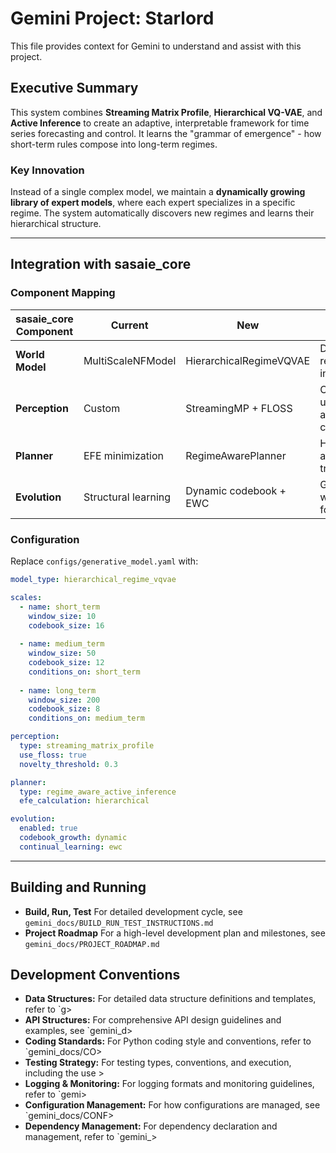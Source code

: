 # Gemini Project: Starlord

This file provides context for Gemini to understand and assist with this project.

## Executive Summary

This system combines **Streaming Matrix Profile**, **Hierarchical VQ-VAE**, and **Active Inference** to create an adaptive, interpretable framework for time series forecasting and control. It learns the "grammar of emergence" - how short-term rules compose into long-term regimes.

### Key Innovation
Instead of a single complex model, we maintain a **dynamically growing library of expert models**, where each expert specializes in a specific regime. The system automatically discovers new regimes and learns their hierarchical structure.

---

## Integration with sasaie_core

### Component Mapping

| sasaie_core Component | Current | New | Benefit |
|----------------------|---------|-----|---------|
| **World Model** | MultiScaleNFModel | HierarchicalRegimeVQVAE | Discrete regimes, interpretable |
| **Perception** | Custom | StreamingMP + FLOSS | O(n) updates, auto-detect changes |
| **Planner** | EFE minimization | RegimeAwarePlanner | Hierarchical, anticipates transitions |
| **Evolution** | Structural learning | Dynamic codebook + EWC | Grows without forgetting |

### Configuration

Replace `configs/generative_model.yaml` with:

```yaml
model_type: hierarchical_regime_vqvae

scales:
  - name: short_term
    window_size: 10
    codebook_size: 16
    
  - name: medium_term
    window_size: 50
    codebook_size: 12
    conditions_on: short_term
    
  - name: long_term
    window_size: 200
    codebook_size: 8
    conditions_on: medium_term

perception:
  type: streaming_matrix_profile
  use_floss: true
  novelty_threshold: 0.3

planner:
  type: regime_aware_active_inference
  efe_calculation: hierarchical

evolution:
  enabled: true
  codebook_growth: dynamic
  continual_learning: ewc
```

---

## Building and Running

*   **Build, Run, Test** For detailed development cycle, see `gemini_docs/BUILD_RUN_TEST_INSTRUCTIONS.md`
*   **Project Roadmap** For a high-level development plan and milestones, see `gemini_docs/PROJECT_ROADMAP.md`

## Development Conventions

*   **Data Structures:** For detailed data structure definitions and templates, refer to `g>
*   **API Structures:** For comprehensive API design guidelines and examples, see `gemini_d>
*   **Coding Standards:** For Python coding style and conventions, refer to `gemini_docs/CO>
*   **Testing Strategy:** For testing types, conventions, and execution, including the use >
*   **Logging & Monitoring:** For logging formats and monitoring guidelines, refer to `gemi>
*   **Configuration Management:** For how configurations are managed, see `gemini_docs/CONF>
*   **Dependency Management:** For dependency declaration and management, refer to `gemini_>

